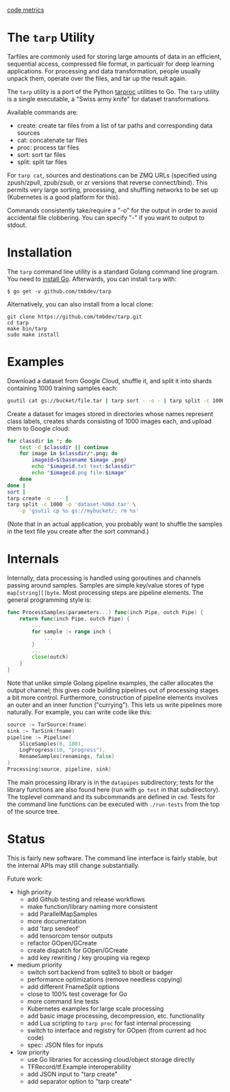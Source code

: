 [code metrics](https://goreportcard.com/report/github.com/tmbdev/tarp)

# The `tarp` Utility

Tarfiles are commonly used for storing large amounts of data in an efficient,
sequential access, compressed file format, in particualr for deep learning
applications. For processing and data transformation,
people usually unpack them, operate over the files, and tar up the result again.

The `tarp` utility is a port of the Python [tarproc](http://github.com/tmbdev/tarproc)
utilities to Go. The `tarp` utility is a single executable, a "Swiss army knife"
for dataset transformations.

Available commands are:

- create: create tar files from a list of tar paths and corresponding data sources
- cat: concatenate tar files
- proc: process tar files
- sort: sort tar files
- split: split tar files

For `tarp cat`, sources and destinations can be ZMQ URLs (specified using zpush/zpull,
zpub/zsub, or zr versions that reverse connect/bind). This permits very large
sorting, processing, and shuffling networks to be set up (Kubernetes is a good platform
for this).

Commands consistently take/require a "-o" for the output in order to avoid accidental
file clobbering. You can specify "-" if you want to output to stdout.

# Installation

The `tarp` command line utility is a standard Golang command line program. You need to
[install Go](https://golang.org/doc/install). Afterwards, you can install `tarp` with:

	$ go get -v github.com/tmbdev/tarp
	
Alternatively, you can also install from a local clone:

	git clone https://github.com/tmbdev/tarp.git
	cd tarp
	make bin/tarp
	sudo make install

# Examples

Download a dataset from Google Cloud, shuffle it, and split it into shards containing
1000 training samples each:

```Bash
gsutil cat gs://bucket/file.tar | tarp sort - -o - | tarp split -c 1000 -o 'output-%06d.tar'
```

Create a dataset for images stored in directories whose names represent class labels,
creates shards consisting of 1000 images each, and upload them to Google cloud:

```Bash
for classdir in *; do
    test -d $classdir || continue
    for image in $classdir/*.png; do
        imageid=$(basename $image .png)
        echo "$imageid.txt text:$classdir"
        echo "$imageid.png file:$image"
    done
done |
sort |
tarp create -o - - |
tarp split -c 1000 -o 'dataset-%06d.tar' \
    -p 'gsutil cp %s gs://mybucket/; rm %s'
```

(Note that in an actual application, you probably want to shuffle the
samples in the text file you create after the sort command.)


# Internals

Internally, data processing is handled using goroutines and channels passing
around samples. Samples are simple key/value stores of type `map[string][]byte`.
Most processing steps are pipeline elements. The general programming style is:

```Go
func ProcessSamples(parameters...) func(inch Pipe, outch Pipe) {
	return func(inch Pipe, outch Pipe) {
		...
		for sample := range inch {
			...
		}
		...
		close(outch)
	}
}
```

Note that unlike simple Golang pipeline examples, the caller
allocates the output channel; this gives code building pipelines
out of processing stages a bit more control.
Furthermore, construction of pipeline elements
involves an outer and an inner function ("currying"). This lets us
write pipelines more naturally.
For example, you can write code like this:

```Go
source := TarSource(fname)
sink := TarSink(fname)
pipeline := Pipeline(
	SliceSamples(0, 100),
	LogProgress(10, "progress"),
	RenameSamples(renamings, false)
)
Processing(source, pipeline, sink)
```

The main processing library is in the `datapipes` subdirectory;
tests for the library functions are also found here (run with
`go test` in that subdirectory).
The toplevel command and its subcommands are defined in `cmd`.
Tests for the command line functions can be executed with `./run-tests`
from the top of the source tree.

# Status

This is fairly new software. The command line interface is fairly stable,
but the internal APIs may still change substantially.

Future work:

- high priority
    - add Github testing and release workflows
    - make function/library naming more consistent
    - add ParallelMapSamples
    - more documentation
    - add 'tarp sendeof'
    - add tensorcom tensor outputs
    - refactor GOpen/GCreate
    - create dispatch for GOpen/GCreate
    - add key rewriting / key grouping via regexp
- medium priority
    - switch sort backend from sqlite3 to bbolt or badger
    - performance optimizations (remove needless copying)
    - add different FnameSplit options
    - close to 100% test coverage for Go
    - more command line tests
    - Kubernetes examples for large scale processing
    - add basic image processing, decompression, etc. functionality
    - add Lua scripting to `tarp proc` for fast internal processing
    - switch to interface and registry for GOpen (from current ad hoc code)
    - spec: JSON files for inputs
- low priority
    - use Go libraries for accessing cloud/object storage directly
    - TFRecord/tf.Example interoperability
    - add JSON input to "tarp create"
    - add separator option to "tarp create"
